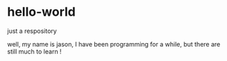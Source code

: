 # hello-world
just a respository 

well, my name is jason, I have been programming for a while, but there are still much to learn !

